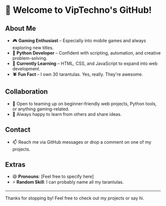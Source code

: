 # 👋 Welcome to VipTechno's GitHub!

## About Me
- 🎮 **Gaming Enthusiast** – Especially into mobile games and always exploring new titles.
- 🐍 **Python Developer** – Confident with scripting, automation, and creative problem-solving.
- 🌱 **Currently Learning** – HTML, CSS, and JavaScript to expand into web development.
- 🕷️ **Fun Fact** – I own 30 tarantulas. Yes, really. They're awesome.

## Collaboration
- 💞️ Open to teaming up on beginner-friendly web projects, Python tools, or anything gaming-related.
- 🤝 Always happy to learn from others and share ideas.

## Contact
- 📫 Reach me via GitHub messages or drop a comment on one of my projects.

## Extras
- 😄 **Pronouns**: [Feel free to specify here]
- ⚡ **Random Skill**: I can probably name all my tarantulas.

---

Thanks for stopping by! Feel free to check out my projects or say hi.

<!---
VipTechno/VipTechno is a ✨ special ✨ repository because its `README.md` (this file) appears on your GitHub profile.
You can click the Preview link to take a look at your changes.
--->
